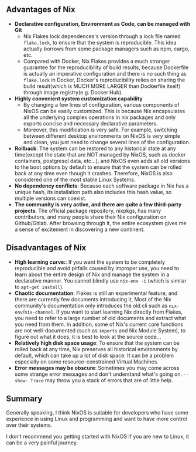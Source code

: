 
## Advantages of Nix

- **Declarative configuration, Environment as Code, can be managed with Git**
  - Nix Flakes lock dependences's version through a lock file named `flake.lock`, to ensure that the system is reproducible. This idea actually borrows from some package managers such as npm, cargo, etc.
  - Compared with Docker, Nix Flakes provides a much stronger guarantee for the reproducibility of build results, because Dockerfile is actually an imperative configuration and there is no such thing as `flake.lock` in Docker, Docker's reproducibility relies on sharing the build result(which is MUCH MORE LARGER than Dockerfile itself) through image registry(e.g. Docker Hub).
- **Highly convenient system customization capability**
  - By changing a few lines of configuration, various components of NixOS can be easily customized. This is because Nix encapsulates all the underlying complex operations in nix packages and only exports concise and necessary declarative parameters.
  - Moreover, this modification is very safe. For example, switching between different desktop environments on NixOS is very simple and clean, you just need to change several lines of the configuration.
- **Rollback**: The system can be restored to any historical state at any time(except the state that are NOT managed by NixOS, such as docker containers, postgresql data, etc...), and NixOS even adds all old versions to the boot options by default to ensure that the system can be rolled back at any time even though it crashes. Therefore, NixOS is also considered one of the most stable Linux Systems.
- **No dependency conflicts**: Because each software package in Nix has a unique hash, its installation path also includes this hash value, so multiple versions can coexist.
- **The community is very active, and there are quite a few third-party projects**. The official package repository, nixpkgs, has many contributors, and many people share their Nix configuration on Github/Gitlab. After browsing through it, the entire ecosystem gives me a sense of excitement in discovering a new continent.


## Disadvantages of Nix

- **High learning curve:**: If you want the system to be completely reproducible and avoid pitfalls caused by improper use, you need to learn about the entire design of Nix and manage the system in a declarative manner. You cannot blindly use `nix-env -i` (which is similar to `apt-get install`).
- **Chaotic documentation**: Flakes is still an experimental feature, and there are currently few documents introducing it, Most of the Nix community's documentation only introduces the old cli such as `nix-env`/`nix-channel`. If you want to start learning Nix directly from Flakes, you need to refer to a large number of old documents and extract what you need from them. In addition, some of Nix's current core functions are not well-documented (such as `imports` and Nix Module System), to figure out what it does, it is best to look at the source code...
- **Relatively high disk space usage**: To ensure that the system can be rolled back at any time, Nix preserves all historical environments by default, which can take up a lot of disk space. It can be a problem especially on some resource-constrained Virtual Machines.
- **Error messages may be obscure**: Sometimes you may come across some strange error messages and don't understand what's going on. 
`--show- Trace` may throw you a stack of errors that are of little help.


## Summary

Generally speaking, I think NixOS is suitable for developers who have some experience in using Linux and programming and want to have more control over their systems.

I don't recommend you getting started with NixOS if you are new to Linux, it can be a very painful journey.
